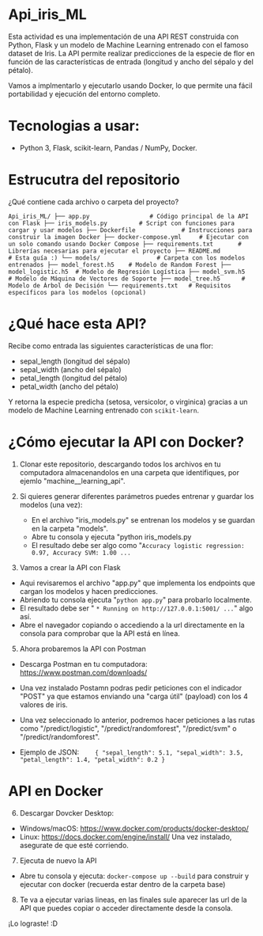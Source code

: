# Api_iris_ML
Esta actividad es una implementación de una API REST construida con Python, Flask y un modelo de Machine Learning entrenado con el famoso dataset de Iris. La API permite realizar predicciones de la especie de flor en función de las características de entrada (longitud y ancho del sépalo y del pétalo).

Vamos a implmentarlo y ejecutarlo usando Docker, lo que permite una fácil portabilidad y ejecución del entorno completo.

# Tecnologias a usar: 
  * Python 3, Flask, scikit-learn, Pandas / NumPy, Docker.

# Estrucutra del repositorio
¿Qué contiene cada archivo o carpeta del proyecto?

`Api_iris_ML/
├── app.py                 # Código principal de la API con Flask
├── iris_models.py         # Script con funciones para cargar y usar modelos
├── Dockerfile             # Instrucciones para construir la imagen Docker
├── docker-compose.yml     # Ejecutar con un solo comando usando Docker Compose
├── requirements.txt       # Librerías necesarias para ejecutar el proyecto
├── README.md              # Esta guía :)
└── models/                # Carpeta con los modelos entrenados
    ├── model_forest.h5    # Modelo de Random Forest
    ├── model_logistic.h5  # Modelo de Regresión Logística
    ├── model_svm.h5       # Modelo de Máquina de Vectores de Soporte
    ├── model_tree.h5      # Modelo de Árbol de Decisión
    └── requirements.txt   # Requisitos específicos para los modelos (opcional)
`

# ¿Qué hace esta API?
Recibe como entrada las siguientes características de una flor:
  * sepal_length (longitud del sépalo)
  * sepal_width (ancho del sépalo)
  * petal_length (longitud del pétalo)
  * petal_width (ancho del pétalo)

Y retorna la especie predicha (setosa, versicolor, o virginica) gracias a un modelo de Machine Learning entrenado con `scikit-learn`.

# ¿Cómo ejecutar la API con Docker?
1. Clonar este repositorio, descargando todos los archivos en tu computadora almacenandolos en una carpeta que identifiques, por ejemlo "machine__learning_api".

2. Si quieres generar diferentes parámetros puedes entrenar y guardar los modelos (una vez):
   * En el archivo "iris_models.py" se entrenan los modelos y se guardan en la carpeta "models".
   * Abre tu consola y ejecuta "python iris_models.py
   * El resultado debe ser algo como "`Accuracy logistic regression: 0.97, Accuracy SVM: 1.00 ...`

4. Vamos a crear la API con Flask 
  * Aqui revisaremos el archivo "app.py" que implementa los endpoints que cargan los modelos y hacen predicciones.
  * Abriendo tu consola ejecuta "`python app.py`" para probarlo localmente.
  * El resultado debe ser " `* Running on http://127.0.0.1:5001/ ...`" algo así.
  * Abre el navegador copiando o accediendo a la url directamente en la consola para comprobar que la API está en línea.

5. Ahora probaremos la API con Postman
  * Descarga Postman en tu computadora: https://www.postman.com/downloads/
  * Una vez instalado Postamn podras pedir peticiones con el indicador "POST" ya que estamos enviando una "carga útil" (payload) con los 4 valores de iris.
  * Una vez seleccionado lo anterior, podremos hacer peticiones a las rutas como "/predict/logistic", "/predict/randomforest", "/predict/svm" o "/predict/randomforest".

  * Ejemplo de JSON:
`    {
  "sepal_length": 5.1,
  "sepal_width": 3.5,
  "petal_length": 1.4,
  "petal_width": 0.2
}`

# API en Docker
6. Descargar Dovcker Desktop:
  * Windows/macOS: https://www.docker.com/products/docker-desktop/
  * Linux: https://docs.docker.com/engine/install/
Una vez instalado, asegurate de que esté corriendo.

7. Ejecuta de nuevo la API
  * Abre tu consola y ejecuta: `docker-compose up --build`
    para construir y ejecutar con docker (recuerda estar dentro de la carpeta base) 

8. Te va a ejecutar varias lineas, en las finales sule aparecer las url de la API que puedes copiar o acceder directamente desde la consola. 

¡Lo lograste! :D
